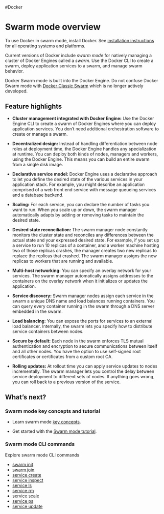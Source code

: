 #Docker 
# Swarm mode overview
To use Docker in swarm mode, install Docker. See [installation instructions](https://docs.docker.com/get-docker/) for all operating systems and platforms.

Current versions of Docker include _swarm mode_ for natively managing a cluster of Docker Engines called a _swarm_. Use the Docker CLI to create a swarm, deploy application services to a swarm, and manage swarm behavior.

Docker Swarm mode is built into the Docker Engine. Do not confuse Docker Swarm mode with [Docker Classic Swarm](https://github.com/docker/classicswarm) which is no longer actively developed.

## Feature highlights[](https://docs.docker.com/engine/swarm/#feature-highlights)

-   **Cluster management integrated with Docker Engine:** Use the Docker Engine CLI to create a swarm of Docker Engines where you can deploy application services. You don’t need additional orchestration software to create or manage a swarm.
    
-   **Decentralized design:** Instead of handling differentiation between node roles at deployment time, the Docker Engine handles any specialization at runtime. You can deploy both kinds of nodes, managers and workers, using the Docker Engine. This means you can build an entire swarm from a single disk image.
    
-   **Declarative service model:** Docker Engine uses a declarative approach to let you define the desired state of the various services in your application stack. For example, you might describe an application comprised of a web front end service with message queueing services and a database backend.
    
-   **Scaling:** For each service, you can declare the number of tasks you want to run. When you scale up or down, the swarm manager automatically adapts by adding or removing tasks to maintain the desired state.
    
-   **Desired state reconciliation:** The swarm manager node constantly monitors the cluster state and reconciles any differences between the actual state and your expressed desired state. For example, if you set up a service to run 10 replicas of a container, and a worker machine hosting two of those replicas crashes, the manager creates two new replicas to replace the replicas that crashed. The swarm manager assigns the new replicas to workers that are running and available.
    
-   **Multi-host networking:** You can specify an overlay network for your services. The swarm manager automatically assigns addresses to the containers on the overlay network when it initializes or updates the application.
    
-   **Service discovery:** Swarm manager nodes assign each service in the swarm a unique DNS name and load balances running containers. You can query every container running in the swarm through a DNS server embedded in the swarm.
    
-   **Load balancing:** You can expose the ports for services to an external load balancer. Internally, the swarm lets you specify how to distribute service containers between nodes.
    
-   **Secure by default:** Each node in the swarm enforces TLS mutual authentication and encryption to secure communications between itself and all other nodes. You have the option to use self-signed root certificates or certificates from a custom root CA.
    
-   **Rolling updates:** At rollout time you can apply service updates to nodes incrementally. The swarm manager lets you control the delay between service deployment to different sets of nodes. If anything goes wrong, you can roll back to a previous version of the service.
    

## What’s next?[](https://docs.docker.com/engine/swarm/#whats-next)

### Swarm mode key concepts and tutorial[](https://docs.docker.com/engine/swarm/#swarm-mode-key-concepts-and-tutorial)

-   Learn swarm mode [key concepts](https://docs.docker.com/engine/swarm/key-concepts/).
    
-   Get started with the [Swarm mode tutorial](https://docs.docker.com/engine/swarm/swarm-tutorial/).
    

### Swarm mode CLI commands[](https://docs.docker.com/engine/swarm/#swarm-mode-cli-commands)

Explore swarm mode CLI commands

-   [swarm init](https://docs.docker.com/engine/reference/commandline/swarm_init/)
-   [swarm join](https://docs.docker.com/engine/reference/commandline/swarm_join/)
-   [service create](https://docs.docker.com/engine/reference/commandline/service_create/)
-   [service inspect](https://docs.docker.com/engine/reference/commandline/service_inspect/)
-   [service ls](https://docs.docker.com/engine/reference/commandline/service_ls/)
-   [service rm](https://docs.docker.com/engine/reference/commandline/service_rm/)
-   [service scale](https://docs.docker.com/engine/reference/commandline/service_scale/)
-   [service ps](https://docs.docker.com/engine/reference/commandline/service_ps/)
-   [service update](https://docs.docker.com/engine/reference/commandline/service_update/)